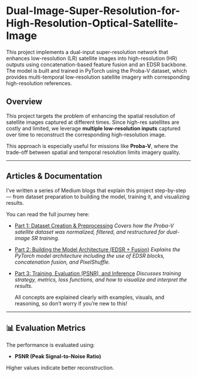 # Dual-Image-Super-Resolution-for-High-Resolution-Optical-Satellite-Image
This project implements a dual-input super-resolution network that enhances low-resolution (LR) satellite images into high-resolution (HR) outputs using concatenation-based feature fusion and an EDSR backbone.
The model is built and trained in PyTorch using the Proba-V dataset, which provides multi-temporal low-resolution satellite imagery with corresponding high-resolution references.

## Overview

This project targets the problem of enhancing the spatial resolution of satellite images captured at different times. Since high-res satellites are costly and limited, we leverage **multiple low-resolution inputs** captured over time to reconstruct the corresponding high-resolution image.

This approach is especially useful for missions like **Proba-V**, where the trade-off between spatial and temporal resolution limits imagery quality.

---

## Articles & Documentation

I’ve written a series of Medium blogs that explain this project step-by-step — from dataset preparation to building the model, training it, and visualizing results.

You can read the full journey here:

*  [Part 1: Dataset Creation & Preprocessing](https://medium.com/@Phineouse/dual-image-super-resolution-for-high-resolution-optical-satellite-imagery-data-preprocessing-605fe123152e)
  *Covers how the Proba-V satellite dataset was normalized, filtered, and restructured for dual-image SR training.*

*  [Part 2: Building the Model Architecture (EDSR + Fusion)](https://medium.com/@Phineouse/dual-image-super-resolution-for-high-resolution-optical-satellite-imagery-model-building-3aa1a58993d1)
  *Explains the PyTorch model architecture including the use of EDSR blocks, concatenation fusion, and PixelShuffle.*

*  [Part 3: Training, Evaluation (PSNR), and Inference](https://medium.com/@Phineouse/dual-image-super-resolution-for-high-resolution-optical-satellite-imagery-data-loader-class-and-f256e2679114)
  *Discusses training strategy, metrics, loss functions, and how to visualize and interpret the results.*
  
   All concepts are explained clearly with examples, visuals, and reasoning, so don’t worry if you’re new to this!

---

## 📊 Evaluation Metrics

The performance is evaluated using:

- **PSNR (Peak Signal-to-Noise Ratio)**

Higher values indicate better reconstruction.

